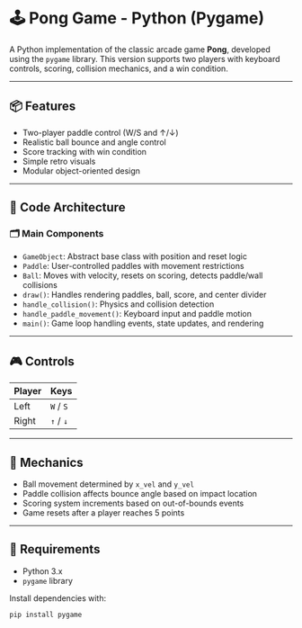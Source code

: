 # 🕹 Pong Game - Python (Pygame)

A Python implementation of the classic arcade game **Pong**, developed using the `pygame` library. This version supports two players with keyboard controls, scoring, collision mechanics, and a win condition.

---

## 📦 Features

- Two-player paddle control (W/S and ↑/↓)
- Realistic ball bounce and angle control
- Score tracking with win condition
- Simple retro visuals
- Modular object-oriented design

---

## 🧠 Code Architecture

### 🗂 Main Components

- `GameObject`: Abstract base class with position and reset logic
- `Paddle`: User-controlled paddles with movement restrictions
- `Ball`: Moves with velocity, resets on scoring, detects paddle/wall collisions
- `draw()`: Handles rendering paddles, ball, score, and center divider
- `handle_collision()`: Physics and collision detection
- `handle_paddle_movement()`: Keyboard input and paddle motion
- `main()`: Game loop handling events, state updates, and rendering

---

## 🎮 Controls

| Player | Keys         |
|--------|--------------|
| Left   | `W` / `S`    |
| Right  | `↑` / `↓`    |

---

## 📐 Mechanics

- Ball movement determined by `x_vel` and `y_vel`
- Paddle collision affects bounce angle based on impact location
- Scoring system increments based on out-of-bounds events
- Game resets after a player reaches 5 points

---

## 🧰 Requirements

- Python 3.x
- `pygame` library

Install dependencies with:

```bash
pip install pygame
